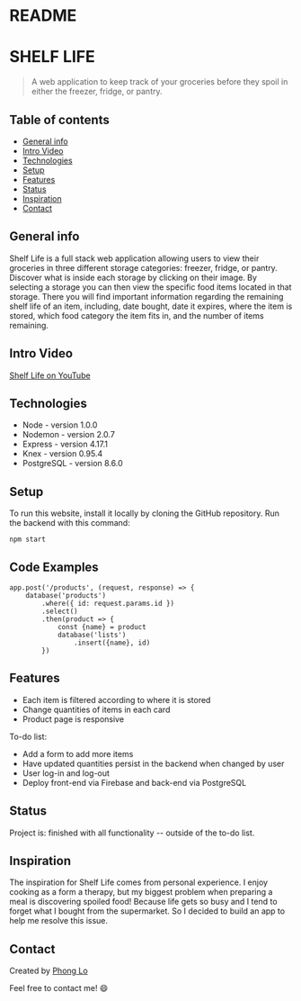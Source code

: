 # README
# SHELF LIFE
> A web application to keep track of your groceries before they spoil in either the freezer, fridge, or pantry.

## Table of contents
* [General info](#general-info)
* [Intro Video](#intro-video)
* [Technologies](#technologies)
* [Setup](#setup)
* [Features](#features)
* [Status](#status)
* [Inspiration](#inspiration)
* [Contact](#contact)


## General info
Shelf Life is a full stack web application allowing users to view their groceries in three different storage categories: freezer, fridge, or pantry. Discover what is inside each storage by clicking on their image. By selecting a storage you can then view the specific food items located in that storage. There you will find important information regarding the remaining shelf life of an item, including, date bought, date it expires, where the item is stored, which food category the item fits in, and the number of items remaining.

## Intro Video
[Shelf Life on YouTube](https://youtu.be/VtisiK-nUbI)

## Technologies
* Node - version 1.0.0
* Nodemon - version 2.0.7
* Express - version 4.17.1
* Knex - version 0.95.4
* PostgreSQL - version 8.6.0

## Setup
To run this website, install it locally by cloning the GitHub repository. Run the backend with this command:
``` 
npm start

```

## Code Examples
```Node
app.post('/products', (request, response) => {
    database('products')
        .where({ id: request.params.id })
        .select()
        .then(product => {
            const {name} = product
            database('lists')
                .insert({name}, id)
        })
```

## Features
* Each item is filtered according to where it is stored
* Change quantities of items in each card
* Product page is responsive

To-do list:
* Add a form to add more items
* Have updated quantities persist in the backend when changed by user
* User log-in and log-out
* Deploy front-end via Firebase and back-end via PostgreSQL

## Status
Project is: finished with all functionality -- outside of the to-do list.

## Inspiration
The inspiration for Shelf Life comes from personal experience. I enjoy cooking as a form a therapy, but my biggest problem when preparing a meal is discovering spoiled food! Because life gets so busy and I tend to forget what I bought from the supermarket. So I decided to build an app to help me resolve this issue.

## Contact
Created by [Phong Lo](https://www.linkedin.com/in/phong-lo)

Feel free to contact me! :smile:
